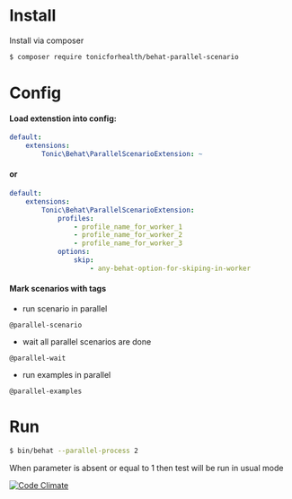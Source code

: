 # Install

Install via composer
```bash
$ composer require tonicforhealth/behat-parallel-scenario
```
# Config

#### Load extenstion into config:
```yml
default:
    extensions:
        Tonic\Behat\ParallelScenarioExtension: ~
```
#### or
```yml
default:
    extensions:
        Tonic\Behat\ParallelScenarioExtension:
            profiles:
                - profile_name_for_worker_1
                - profile_name_for_worker_2
                - profile_name_for_worker_3
            options:
                skip:
                    - any-behat-option-for-skiping-in-worker
```
#### Mark scenarios with tags
* run scenario in parallel

```
@parallel-scenario
```

* wait all parallel scenarios are done

```
@parallel-wait
```
* run examples in parallel

```
@parallel-examples
```
# Run
```bash
$ bin/behat --parallel-process 2
```
When parameter is absent or equal to 1 then test will be run in usual mode

[![Code Climate](https://codeclimate.com/github/tonicforhealth/behat-parallel-scenario/badges/gpa.svg)](https://codeclimate.com/github/tonicforhealth/behat-parallel-scenario)
